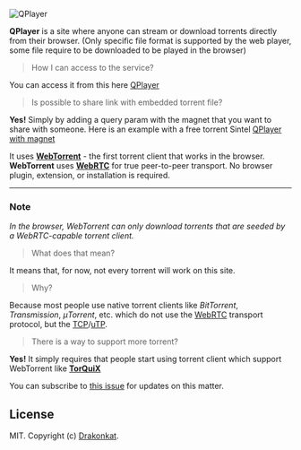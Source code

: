 ![QPlayer](https://gitlab.com/tndsite/quix-player/raw/master/src/asset/logo.svg)


**QPlayer** is a site where anyone can stream or download torrents directly from their browser. (Only specific file format is supported by the web player, some file require to be downloaded to be played in the browser)

> How I can access to the service?

You can access it from this here [QPlayer](https://tndsite.gitlab.io/quix-player/)

> Is possible to share link with embedded torrent file?

**Yes!** Simply by adding a query param with the magnet that you want to share with someone. Here is an example with a free torrent Sintel [QPlayer with magnet](https://tndsite.gitlab.io/quix-player/?magnet=magnet:?xt=urn:btih:08ada5a7a6183aae1e09d831df6748d566095a10&dn=Sintel&tr=udp%3A%2F%2Fexplodie.org%3A6969&tr=udp%3A%2F%2Ftracker.coppersurfer.tk%3A6969&tr=udp%3A%2F%2Ftracker.empire-js.us%3A1337&tr=udp%3A%2F%2Ftracker.leechers-paradise.org%3A6969&tr=udp%3A%2F%2Ftracker.opentrackr.org%3A1337&tr=wss%3A%2F%2Ftracker.btorrent.xyz&tr=wss%3A%2F%2Ftracker.fastcast.nz&tr=wss%3A%2F%2Ftracker.openwebtorrent.com&ws=https%3A%2F%2Fwebtorrent.io%2Ftorrents%2F&xs=https%3A%2F%2Fwebtorrent.io%2Ftorrents%2Fsintel.torrent)


It uses **[WebTorrent](https://webtorrent.io/)** - the first torrent client that works in the browser. **WebTorrent** uses **[WebRTC](https://webrtc.org/)** for true peer-to-peer transport. No browser plugin, extension, or installation is required.


---

### Note

*In the browser, WebTorrent can only download torrents that are seeded by a WebRTC-capable torrent client.*

> What does that mean?

It means that, for now, not every torrent will work on this site.

> Why?

Because most people use native torrent clients like *BitTorrent*, *Transmission*, *μTorrent*, etc. which do not use the [WebRTC](https://en.wikipedia.org/wiki/WebRTC) transport protocol, but the [TCP](https://en.wikipedia.org/wiki/Transmission_Control_Protocol)/[uTP](https://en.wikipedia.org/wiki/Micro_Transport_Protocol).

> There is a way to support more torrent?

**Yes!** It simply requires that people start using torrent client which support WebTorrent like **[TorQuiX](https://github.com/drakonkat/webtorrent-express-api/releases)**

You can subscribe to [this issue](https://github.com/feross/webtorrent/issues/369) for updates on this matter.

## License

MIT. Copyright (c) [Drakonkat](https://gitlab.com/tndsite/quix-player/-/blob/master/LICENSE).
